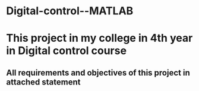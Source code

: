 # Digital-control--MATLAB
# This project in my college in 4th year in Digital control course
## All requirements and objectives of this project in attached statement
